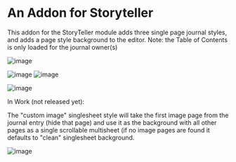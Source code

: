 # An Addon for Storyteller
This addon for the StoryTeller module adds three single page journal styles, and adds a page style background to the editor.
Note: the Table of Contents is only loaded for the journal owner(s)

![image](https://github.com/Benjaneer/storyteller-addon-singlesheet/assets/9536408/6944f7e9-420b-4332-b915-03e712a72998)

![image](https://github.com/Benjaneer/storyteller-addon-singlesheet/assets/9536408/6bd42d08-ac93-4454-ae5d-eef952392651)
![image](https://github.com/Benjaneer/storyteller-addon-singlesheet/assets/9536408/01ad000d-cc09-44ae-8d2e-8b27d3ad8955)

![image](https://github.com/Benjaneer/storyteller-addon-singlesheet/assets/9536408/8c9f512f-043b-40ac-9102-fcbe1c899a5b)

In Work (not released yet):

The "custom image" singlesheet style will take the first image page from the journal entry (hide that page) and use it as the background with all other pages as a single scrollable multisheet (if no image pages are found it defaults to "clean" singlesheet background.

![image](https://github.com/Benjaneer/storyteller-addon-singlesheet/assets/9536408/b5d1b1e1-3c3a-4719-b2cb-59423e00aa4e)
